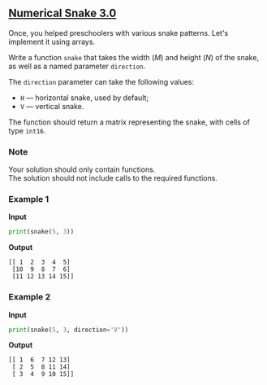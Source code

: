 ## [Numerical Snake 3.0](../../../solutions/6.1/61_h.py)

Once, you helped preschoolers with various snake patterns. Let's implement it using arrays.

Write a function `snake` that takes the width ($M$) and height ($N$) of the snake, as well as a named parameter `direction`.

The `direction` parameter can take the following values:

- `H` — horizontal snake, used by default;
- `V` — vertical snake.

The function should return a matrix representing the snake, with cells of type `int16`.

### Note

Your solution should only contain functions.\
The solution should not include calls to the required functions.

### Example 1

__Input__
```python
print(snake(5, 3))
```

__Output__
```plaintext
[[ 1  2  3  4  5]
 [10  9  8  7  6]
 [11 12 13 14 15]]
```

### Example 2

__Input__
```python
print(snake(5, 3, direction='V'))
```

__Output__
```plaintext
[[ 1  6  7 12 13]
 [ 2  5  8 11 14]
 [ 3  4  9 10 15]]
```
